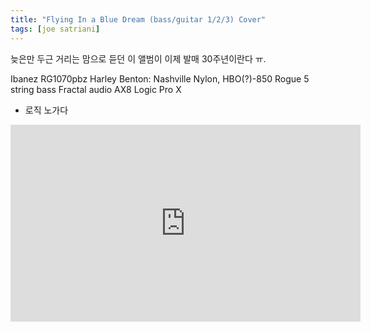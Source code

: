 ```yaml
---
title: "Flying In a Blue Dream (bass/guitar 1/2/3) Cover"
tags: [joe satriani]
---
```


늦은만 두근 거리는 맘으로 듣던 이 앨범이 이제 발매 30주년이란다 ㅠ.

Ibanez RG1070pbz
Harley Benton: Nashville Nylon, HBO(?)-850
Rogue 5 string bass
Fractal audio AX8
Logic Pro X
+ 로직 노가다

<iframe width="560" height="315" src="https://www.youtube.com/embed/uUu8J9wvmh0" frameborder="0" allow="accelerometer; autoplay; encrypted-media; gyroscope; picture-in-picture" allowfullscreen></iframe>